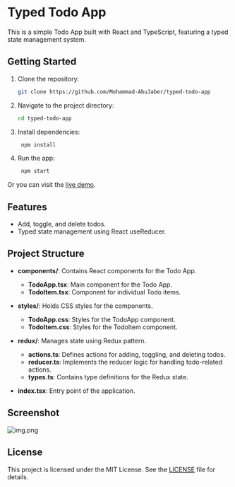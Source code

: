 # Typed Todo App

This is a simple Todo App built with React and TypeScript, featuring a typed state management system.

## Getting Started

1. Clone the repository:
   ```bash
   git clone https://github.com/Mohammad-AbuJaber/typed-todo-app
    ```
2. Navigate to the project directory:
   ```bash
   cd typed-todo-app
   ```
3. Install dependencies:
   ```bash
    npm install
    ```
4. Run the app:
    ```bash
     npm start
     ```

Or you can visit the [live demo](https://mohammad-abujaber.github.io/typed-todo-app/).

## Features

- Add, toggle, and delete todos.
- Typed state management using React useReducer.

## Project Structure

- **components/**: Contains React components for the Todo App.
    - **TodoApp.tsx**: Main component for the Todo App.
    - **TodoItem.tsx**: Component for individual Todo items.

- **styles/**: Holds CSS styles for the components.
    - **TodoApp.css**: Styles for the TodoApp component.
    - **TodoItem.css**: Styles for the TodoItem component.

- **redux/**: Manages state using Redux pattern.
    - **actions.ts**: Defines actions for adding, toggling, and deleting todos.
    - **reducer.ts**: Implements the reducer logic for handling todo-related actions.
    - **types.ts**: Contains type definitions for the Redux state.

- **index.tsx**: Entry point of the application.

## Screenshot

![img.png](Screenshot.png)

## License

This project is licensed under the MIT License. See the [LICENSE](LICENSE) file for details.
